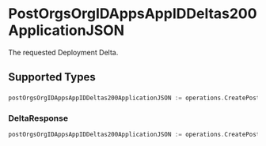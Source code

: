 # PostOrgsOrgIDAppsAppIDDeltas200ApplicationJSON

The requested Deployment Delta.




## Supported Types

### 

```go
postOrgsOrgIDAppsAppIDDeltas200ApplicationJSON := operations.CreatePostOrgsOrgIDAppsAppIDDeltas200ApplicationJSONStr(string{/* values here */})
```

### DeltaResponse

```go
postOrgsOrgIDAppsAppIDDeltas200ApplicationJSON := operations.CreatePostOrgsOrgIDAppsAppIDDeltas200ApplicationJSONDeltaResponse(shared.DeltaResponse{/* values here */})
```

